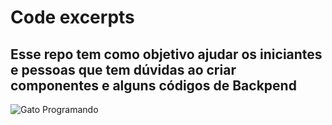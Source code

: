 # Code excerpts

## Esse repo tem como objetivo ajudar os iniciantes e pessoas que tem dúvidas ao criar componentes e alguns códigos de Backpend

![Gato Programando](https://giphy.com/embed/JIX9t2j0ZTN9S)
